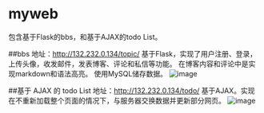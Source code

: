 # myweb
包含基于Flask的bbs，和基于AJAX的todo List。


##bbs
地址：http://132.232.0.134/topic/
基于Flask，实现了用户注册、登录，上传头像，收发邮件，发表博客、评论和私信等功能。
在博客内容和评论中是实现markdown和语法高亮。
使用MySQL储存数据。
![image](https://raw.githubusercontent.com/GreyBoyka/myweb/master/bbs.gif)



##基于 AJAX 的 todo List 
地址：http://132.232.0.134/todo/
基于AJAX。实现在不重新加载整个页面的情况下，与服务器交换数据并更新部分网页。
![image](https://raw.githubusercontent.com/GreyBoyka/myweb/master/todo.gif)




